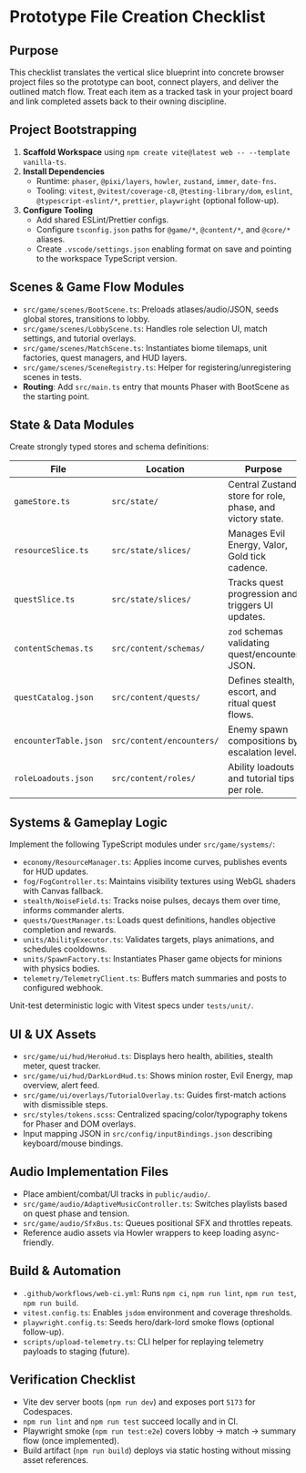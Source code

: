 # Prototype File Creation Checklist

## Purpose
This checklist translates the vertical slice blueprint into concrete browser project files so the
prototype can boot, connect players, and deliver the outlined match flow. Treat each item as a
tracked task in your project board and link completed assets back to their owning discipline.

## Project Bootstrapping
1. **Scaffold Workspace** using `npm create vite@latest web -- --template vanilla-ts`.
2. **Install Dependencies**
   - Runtime: `phaser`, `@pixi/layers`, `howler`, `zustand`, `immer`, `date-fns`.
   - Tooling: `vitest`, `@vitest/coverage-c8`, `@testing-library/dom`, `eslint`,
     `@typescript-eslint/*`, `prettier`, `playwright` (optional follow-up).
3. **Configure Tooling**
   - Add shared ESLint/Prettier configs.
   - Configure `tsconfig.json` paths for `@game/*`, `@content/*`, and `@core/*` aliases.
   - Create `.vscode/settings.json` enabling format on save and pointing to the workspace TypeScript
     version.

## Scenes & Game Flow Modules
- `src/game/scenes/BootScene.ts`: Preloads atlases/audio/JSON, seeds global stores, transitions to
  lobby.
- `src/game/scenes/LobbyScene.ts`: Handles role selection UI, match settings, and tutorial overlays.
- `src/game/scenes/MatchScene.ts`: Instantiates biome tilemaps, unit factories, quest managers, and
  HUD layers.
- `src/game/scenes/SceneRegistry.ts`: Helper for registering/unregistering scenes in tests.
- **Routing**: Add `src/main.ts` entry that mounts Phaser with BootScene as the starting point.

## State & Data Modules
Create strongly typed stores and schema definitions:

| File | Location | Purpose |
| --- | --- | --- |
| `gameStore.ts` | `src/state/` | Central Zustand store for role, phase, and victory state. |
| `resourceSlice.ts` | `src/state/slices/` | Manages Evil Energy, Valor, Gold tick cadence. |
| `questSlice.ts` | `src/state/slices/` | Tracks quest progression and triggers UI updates. |
| `contentSchemas.ts` | `src/content/schemas/` | `zod` schemas validating quest/encounter JSON. |
| `questCatalog.json` | `src/content/quests/` | Defines stealth, escort, and ritual quest flows. |
| `encounterTable.json` | `src/content/encounters/` | Enemy spawn compositions by escalation level. |
| `roleLoadouts.json` | `src/content/roles/` | Ability loadouts and tutorial tips per role. |

## Systems & Gameplay Logic
Implement the following TypeScript modules under `src/game/systems/`:

- `economy/ResourceManager.ts`: Applies income curves, publishes events for HUD updates.
- `fog/FogController.ts`: Maintains visibility textures using WebGL shaders with Canvas fallback.
- `stealth/NoiseField.ts`: Tracks noise pulses, decays them over time, informs commander alerts.
- `quests/QuestManager.ts`: Loads quest definitions, handles objective completion and rewards.
- `units/AbilityExecutor.ts`: Validates targets, plays animations, and schedules cooldowns.
- `units/SpawnFactory.ts`: Instantiates Phaser game objects for minions with physics bodies.
- `telemetry/TelemetryClient.ts`: Buffers match summaries and posts to configured webhook.

Unit-test deterministic logic with Vitest specs under `tests/unit/`.

## UI & UX Assets
- `src/game/ui/hud/HeroHud.ts`: Displays hero health, abilities, stealth meter, quest tracker.
- `src/game/ui/hud/DarkLordHud.ts`: Shows minion roster, Evil Energy, map overview, alert feed.
- `src/game/ui/overlays/TutorialOverlay.ts`: Guides first-match actions with dismissible steps.
- `src/styles/tokens.scss`: Centralized spacing/color/typography tokens for Phaser and DOM overlays.
- Input mapping JSON in `src/config/inputBindings.json` describing keyboard/mouse bindings.

## Audio Implementation Files
- Place ambient/combat/UI tracks in `public/audio/`.
- `src/game/audio/AdaptiveMusicController.ts`: Switches playlists based on quest phase and tension.
- `src/game/audio/SfxBus.ts`: Queues positional SFX and throttles repeats.
- Reference audio assets via Howler wrappers to keep loading async-friendly.

## Build & Automation
- `.github/workflows/web-ci.yml`: Runs `npm ci`, `npm run lint`, `npm run test`, `npm run build`.
- `vitest.config.ts`: Enables `jsdom` environment and coverage thresholds.
- `playwright.config.ts`: Seeds hero/dark-lord smoke flows (optional follow-up).
- `scripts/upload-telemetry.ts`: CLI helper for replaying telemetry payloads to staging (future).

## Verification Checklist
- Vite dev server boots (`npm run dev`) and exposes port `5173` for Codespaces.
- `npm run lint` and `npm run test` succeed locally and in CI.
- Playwright smoke (`npm run test:e2e`) covers lobby -> match -> summary flow (once implemented).
- Build artifact (`npm run build`) deploys via static hosting without missing asset references.
